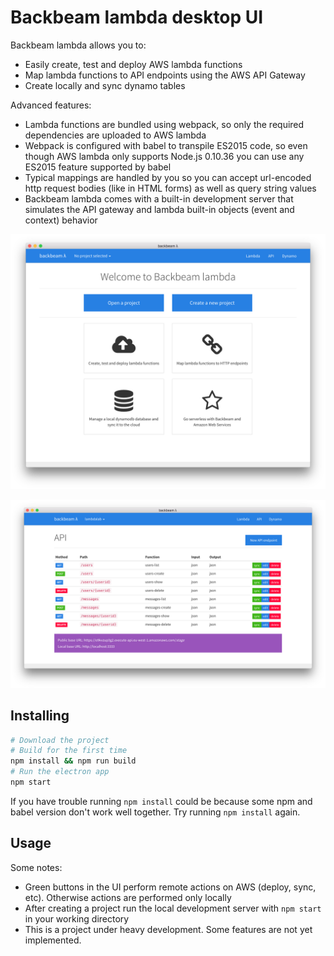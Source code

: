 # Backbeam lambda desktop UI

Backbeam lambda allows you to:

- Easily create, test and deploy AWS lambda functions
- Map lambda functions to API endpoints using the AWS API Gateway
- Create locally and sync dynamo tables

Advanced features:

- Lambda functions are bundled using webpack, so only the required dependencies are uploaded to AWS lambda
- Webpack is configured with babel to transpile ES2015 code, so even though AWS lambda only supports Node.js 0.10.36 you can use any ES2015 feature supported by babel
- Typical mappings are handled by you so you can accept url-encoded http request bodies (like in HTML forms) as well as query string values
- Backbeam lambda comes with a built-in development server that simulates the API gateway and lambda built-in objects (event and context) behavior

![Home screen](https://raw.githubusercontent.com/backbeam/backbeam-lambda-ui/master/screenshots/home.png)

![API](https://raw.githubusercontent.com/backbeam/backbeam-lambda-ui/master/screenshots/api.png)

## Installing

```bash
# Download the project
# Build for the first time
npm install && npm run build
# Run the electron app
npm start
```

If you have trouble running `npm install` could be because some npm and babel version don't work well together. Try running `npm install` again.

## Usage

Some notes:

- Green buttons in the UI perform remote actions on AWS (deploy, sync, etc). Otherwise actions are performed only locally
- After creating a project run the local development server with `npm start` in your working directory
- This is a project under heavy development. Some features are not yet implemented.
